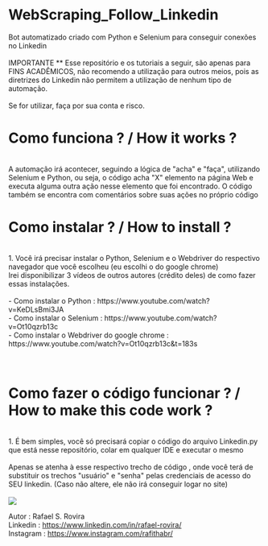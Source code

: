 # WebScraping_Follow_Linkedin
Bot automatizado criado com Python e Selenium para conseguir conexões no Linkedin
<br>
<br>
IMPORTANTE ** Esse repositório e os tutoriais a seguir, são apenas para FINS ACADÊMICOS, não recomendo a utilização para outros meios, pois as diretrizes do Linkedin não permitem a utilização de nenhum tipo de automação. 
<br>
<br>
Se for utilizar, faça por sua conta e risco.
<br>
# Como funciona ? / How it works ? 
<br>
A automação irá acontecer, seguindo a lógica de "acha" e "faça", utilizando Selenium e Python, ou seja, o código acha "X" elemento na página Web e executa alguma outra ação nesse elemento que foi encontrado.
O código também se encontra com comentários sobre suas ações no próprio código
<br>

# Como instalar ? / How to install ? 
<br>
1. Você irá precisar instalar o Python, Selenium e o Webdriver do respectivo navegador que você escolheu (eu escolhi o do google chrome)
<br>
Irei disponibilizar 3 vídeos de outros autores (crédito deles) de como fazer essas instalações.
<br>
<br>
- Como instalar o Python : https://www.youtube.com/watch?v=KeDLsBmi3JA <br>
- Como instalar o Selenium : https://www.youtube.com/watch?v=Ot10qzrb13c <br>
- Como instalar o Webdriver do google chrome : https://www.youtube.com/watch?v=Ot10qzrb13c&t=183s <br>
<br>
<br>

# Como fazer o código funcionar ? / How to make this code work ?
<br>
1. É bem simples, você só precisará copiar o código do arquivo Linkedin.py que está nesse repositório, colar em qualquer IDE e executar o mesmo 
<br>
<br>
Apenas se atenha à esse respectivo trecho de código , onde você terá de substituir os trechos "usuário" e "senha" pelas credenciais de acesso do SEU linkedin.
(Caso não altere, ele não irá conseguir logar no site)
<br>
<br>
<img src = "https://user-images.githubusercontent.com/38107140/121280942-799a8800-c8ad-11eb-984b-adcc823a5c45.JPG" />


Autor : Rafael S. Rovira <br>
Linkedin : https://www.linkedin.com/in/rafael-rovira/ <br>
Instagram : https://www.instagram.com/rafithabr/ <br>


